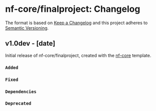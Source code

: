 # nf-core/finalproject: Changelog

The format is based on [Keep a Changelog](https://keepachangelog.com/en/1.0.0/)
and this project adheres to [Semantic Versioning](https://semver.org/spec/v2.0.0.html).

## v1.0dev - [date]

Initial release of nf-core/finalproject, created with the [nf-core](https://nf-co.re/) template.

### `Added`

### `Fixed`

### `Dependencies`

### `Deprecated`

